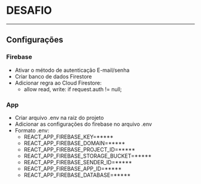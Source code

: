 # DESAFIO
***
## Configurações
### Firebase
- Ativar o método de autenticação E-mail/senha
- Criar banco de dados Firestore
- Adicionar regra ao Cloud Firestore: 
    - allow read, write: if request.auth != null;
### App
- Criar arquivo .env na raiz do projeto
- Adicionar as configurações do firebase no arquivo .env
- Formato .env:
    - REACT_APP_FIREBASE_KEY=*****
    - REACT_APP_FIREBASE_DOMAIN=*****
    - REACT_APP_FIREBASE_PROJECT_ID=*****
    - REACT_APP_FIREBASE_STORAGE_BUCKET=*****
    - REACT_APP_FIREBASE_SENDER_ID=*****
    - REACT_APP_FIREBASE_APP_ID=*****
    - REACT_APP_FIREBASE_DATABASE=*****